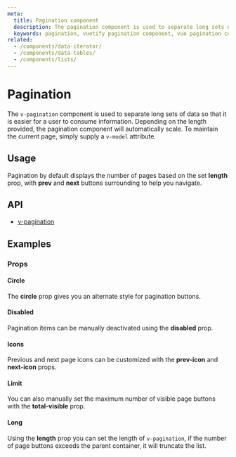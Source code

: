 ```yaml
---
meta:
  title: Pagination component
  description: The pagination component is used to separate long sets of data so that it is easier for a user to consume information.
  keywords: pagination, vuetify pagination component, vue pagination component
related:
  - /components/data-iterator/
  - /components/data-tables/
  - /components/lists/
---
```


# Pagination

The `v-pagination` component is used to separate long sets of data so that it is easier for a user to consume information. Depending on the length provided, the pagination component will automatically scale. To maintain the current page, simply supply a `v-model` attribute.

<entry-ad />

## Usage

Pagination by default displays the number of pages based on the set **length** prop, with **prev** and **next** buttons surrounding to help you navigate.

<example file="v-pagination/usage" />

## API

- [v-pagination](../../api/v-pagination)

## Examples

### Props

#### Circle

The **circle** prop gives you an alternate style for pagination buttons.

<example file="v-pagination/prop-circle" />

#### Disabled

Pagination items can be manually deactivated using the **disabled** prop.

<example file="v-pagination/prop-disabled" />

#### Icons

Previous and next page icons can be customized with the **prev-icon** and **next-icon** props.

<example file="v-pagination/prop-icons" />

#### Limit

You can also manually set the maximum number of visible page buttons with the **total-visible** prop.

<example file="v-pagination/prop-limit" />

#### Long

Using the **length** prop you can set the length of `v-pagination`, if the number of page buttons exceeds the parent container, it will truncate the list.

<example file="v-pagination/prop-long" />

<backmatter />
